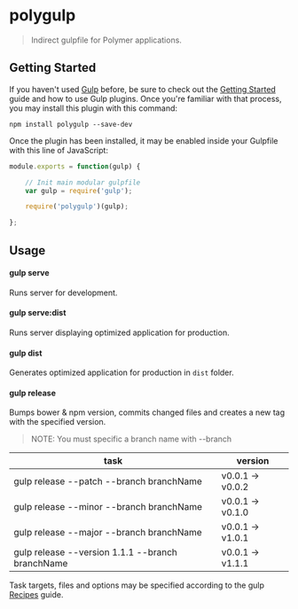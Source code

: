 # polygulp

> Indirect gulpfile for Polymer applications.


## Getting Started

If you haven't used [Gulp](http://gulpjs.com/) before, be sure to check out the [Getting Started](https://github.com/gulpjs/gulp/blob/master/docs/getting-started.md) guide and how to use Gulp plugins. Once you're familiar with that process, you may install this plugin with this command:

```shell
npm install polygulp --save-dev
```

Once the plugin has been installed, it may be enabled inside your Gulpfile with this line of JavaScript:

```js
module.exports = function(gulp) {

    // Init main modular gulpfile
    var gulp = require('gulp');

    require('polygulp')(gulp);

};
```


## Usage

#### gulp serve
Runs server for development.

#### gulp serve:dist
Runs server displaying optimized application for production.

#### gulp dist
Generates optimized application for production in `dist` folder.

#### gulp release
Bumps bower & npm version, commits changed files and creates a new tag with the specified version.

> NOTE: You must specific a branch name with --branch

task                                             | version
-------------------------------------------------|-----------------
gulp release --patch --branch branchName         | v0.0.1 -> v0.0.2
gulp release --minor --branch branchName         | v0.0.1 -> v0.1.0
gulp release --major --branch branchName         | v0.0.1 -> v1.0.1
gulp release --version 1.1.1 --branch branchName | v0.0.1 -> v1.1.1

Task targets, files and options may be specified according to the gulp [Recipes](https://github.com/gulpjs/gulp/tree/master/docs/recipes) guide.

